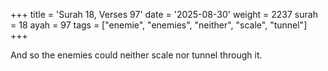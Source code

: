 +++
title = 'Surah 18, Verses 97'
date = '2025-08-30'
weight = 2237
surah = 18
ayah = 97
tags = ["enemie", "enemies", "neither", "scale", "tunnel"]
+++

And so the enemies could neither scale nor tunnel through it.